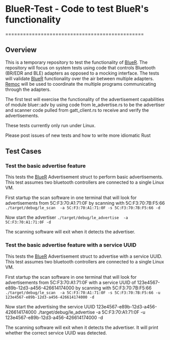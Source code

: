 # BlueR-Test - Code to test BlueR's functionality
===============================================
## Overview
This is a temporary repository to test the functionality of [BlueR]. The repository will focus on system tests using code that controls Bluetooth (BR/EDR and BLE) adapters as opposed to a mocking interface. The tests will validate [BlueR] functionality over the air between multiple adapters. [Remoc] will be used to coordinate the multiple programs communicating through the adapters. 

 The first test will exercise the functionality of the advertisement capabilities of module bluer::adv by using code from le_advertise.rs to be the advertiser and scanner code pulled from gatt_client.rs to receive and verify the advertisements.

 These tests currently only run under Linux.

Please post issues of new tests and how to write more idiomatic Rust  


## Test Cases

### Test the basic advertise feature 

This tests the [BlueR] Advertisement struct to perform basic advertisements. 
This test assumes two bluetooth controllers are connected to a single Linux VM.

First startup the scan software in one terminal that will look for advertisements from 5C:F3:70:A1:71:0F by scanning with 5C:F3:70:7B:F5:66 
`./target/debug/le_scan  -a 5C:F3:70:A1:71:0F -s 5C:F3:70:7B:F5:66 -d`

Now start the advertiser
`./target/debug/le_advertise  -a 5C:F3:70:A1:71:0F -d`

The scanning software will exit when it detects the advertiser.

### Test the basic advertise feature with a service UUID

This tests the [BlueR] Advertisement struct to advertise with a service UUID.
This test assumes two bluetooth controllers are connected to a single Linux VM.

First startup the scan software in one terminal that will look for advertisements from 5C:F3:70:A1:71:0F with a service UUID of 123e4567-e89b-12d3-a456-426614174000 by scanning with 5C:F3:70:7B:F5:66 
`./target/debug/le_scan  -a 5C:F3:70:A1:71:0F -s 5C:F3:70:7B:F5:66 -u 123e4567-e89b-12d3-a456-426614174000 -d`

Now start the advertising the service UUID 123e4567-e89b-12d3-a456-426614174000
./target/debug/le_advertise  -a 5C:F3:70:A1:71:0F -u 123e4567-e89b-12d3-a456-426614174000 -d

The scanning software will exit when it detects the advertiser. It will print whether the correct service UUID was detected.

[BlueR]: https://github.com/bluez/bluer
[Remoc]: https://crates.io/crates/remoc